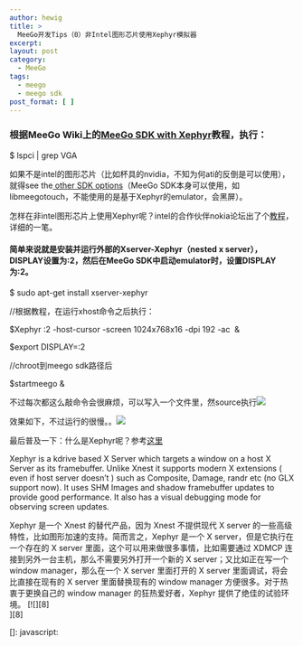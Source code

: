 ```yaml
---
author: hewig
title: >
  MeeGo开发Tips（0）非Intel图形芯片使用Xephyr模拟器
excerpt:
layout: post
category:
  - MeeGo
tags:
  - meego
  - meego sdk
post_format: [ ]
---
```

### 根据MeeGo Wiki上的[MeeGo SDK with Xephyr][1]教程，执行：

$ lspci | grep VGA

如果不是intel的图形芯片（比如杯具的nvidia，不知为何ati的反倒是可以使用），就得see the[ other SDK options][2]（MeeGo SDK本身可以使用，如libmeegotouch，不能使用的是基于Xephyr的emulator，会黑屏）。

怎样在非intel图形芯片上使用Xephyr呢？intel的合作伙伴nokia论坛出了个[教程][3]，详细的一笔。

#### 简单来说就是安装并运行外部的Xserver-Xephyr（nested x server），DISPLAY设置为:2，然后在MeeGo SDK中启动emulator时，设置DISPLAY为:2。

$ sudo apt-get install xserver-xephyr

//根据教程，在运行xhost命令之后执行：

$Xephyr :2 -host-cursor -screen 1024x768x16 -dpi 192 -ac  &

$export DISPLAY=:2

//chroot到meego sdk路径后

$startmeego &

不过每次都这么敲命令会很麻烦，可以写入一个文件里，然source执行![][4]

效果如下，不过运行的很慢。。![][5]

最后普及一下：什么是Xephyr呢？参考[这里][6]

Xephyr is a kdrive based X Server which targets a window on a host X Server as its framebuffer. Unlike Xnest it supports modern X extensions ( even if host server doesn’t ) such as Composite, Damage, randr etc (no GLX support now). It uses SHM Images and shadow framebuffer updates to provide good performance. It also has a visual debugging mode for observing screen updates.

Xephyr 是一个 Xnest 的替代产品，因为 Xnest 不提供现代 X server 的一些高级特性，比如图形加速的支持。简而言之，Xephyr 是一个 X server，但是它执行在一个存在的 X server 里面，这个可以用来做很多事情，比如需要通过 XDMCP 连接到另外一台主机，那么不需要另外打开一个新的 X server；又比如正在写一个 window manager，那么在一个 X server 里面打开的 X server 里面调试，将会比直接在现有的 X server 里面替换现有的 window manager 方便很多。对于热衷于更换自己的 window manager 的狂热爱好者，Xephyr 提供了绝佳的试验环境。 [![][8]  
][8]  

 [1]: http://wiki.meego.com/MeeGo_SDK_with_Xephyr
 [2]: http://wiki.meego.com/MeeGo_SDK_Development_Options
 [3]: http://wiki.forum.nokia.com/index.php/Qt_MeeGo_handset_SDK_how_to_install_and_use_on_Linux_Ubuntu_10.04_LTS
 [4]: https://lh3.googleusercontent.com/ziHvfgiAYt02R81VDelMlKUTBS4ysRfBsxbYmd1Bp0t1pKPf3uOHWT_WV5jq3xIvdvc3VYIXJNZxVUfLuEBGwdPPip2Keh3L8F0aDITcEWp-DNKgxg
 [5]: https://lh6.googleusercontent.com/j-Dap3Zf8d56M4I-hTwgM3GZEVhSbpRuonxdMgWVJ7zm90aWQGxD_d0w7GhqaNUC38af1YFKaXUTrKU-xGfyghoAbTTezpD0buPcGZqBNAXRPqFFGA
 [6]: http://www.freedesktop.org/wiki/Software/Xephyr
 []: javascript: